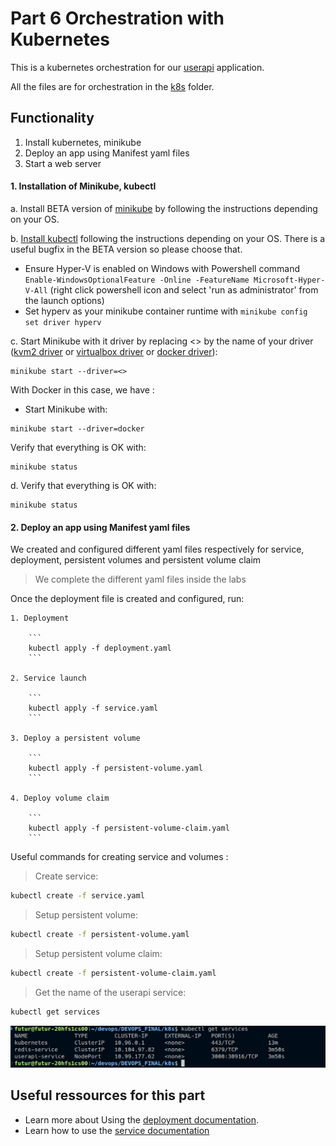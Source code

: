 # Part 6 Orchestration with Kubernetes 

This is a kubernetes orchestration for our [userapi](https://github.com/eptec-lab/DEVOPS_FINAL/tree/main/userapi) application.

All the files are for orchestration in the [k8s](https://github.com/eptec-lab/DEVOPS_FINAL/tree/main/k8s) folder.

## Functionality

1. Install kubernetes, minikube
2. Deploy an app using Manifest yaml files
3. Start a web server




#### 1. Installation of Minikube, kubectl

a. Install BETA version of [minikube](https://kubernetes.io/docs/tasks/tools/install-minikube/) by following the instructions depending on your OS.

b. [Install kubectl](https://kubernetes.io/docs/tasks/tools/) following the instructions depending on your OS. There is a useful bugfix in the BETA version so please choose that.

- Ensure Hyper-V is enabled on Windows with Powershell command `Enable-WindowsOptionalFeature -Online -FeatureName Microsoft-Hyper-V-All` (right click powershell icon and select 'run as administrator' from the launch options)
- Set hyperv as your minikube container runtime with `minikube config set driver hyperv`

c. Start Minikube with it driver by replacing <> by the name of your driver ([kvm2 driver](https://minikube.sigs.k8s.io/docs/drivers/kvm2/) or [virtualbox driver](https://minikube.sigs.k8s.io/docs/drivers/virtualbox/) or [docker driver](https://minikube.sigs.k8s.io/docs/drivers/docker/)):

```
minikube start --driver=<>
```

With Docker in this case, we have :
- Start Minikube with:
```
minikube start --driver=docker
```

Verify that everything is OK with:
```
minikube status
```

d. Verify that everything is OK with:

```
minikube status
```

#### 2. Deploy an app using Manifest yaml files

We created and configured different yaml files respectively for service, deployment, persistent volumes and persistent volume claim

> We complete the different yaml files inside the labs

Once the deployment file is created and configured, run:
    
    1. Deployment  
        
        ```
        kubectl apply -f deployment.yaml
        ```

    2. Service launch
        
        ```
        kubectl apply -f service.yaml
        ```

    3. Deploy a persistent volume
        
        ```
        kubectl apply -f persistent-volume.yaml
        ```

    4. Deploy volume claim
        
        ```
        kubectl apply -f persistent-volume-claim.yaml
        ```




Useful commands for creating service and volumes :

> Create service:

```bash
kubectl create -f service.yaml
```

> Setup persistent volume:

```bash
kubectl create -f persistent-volume.yaml
``` 

> Setup persistent volume claim:

```bash
kubectl create -f persistent-volume-claim.yaml
```


> Get the name of the userapi service:

```bash
kubectl get services
```
![services](../image/pods.png)


## Useful ressources for this part
- Learn more about Using the [deployment documentation](https://kubernetes.io/docs/concepts/workloads/controllers/deployment/).
- Learn how to use the [service documentation](https://kubernetes.io/docs/concepts/services-networking/service/)